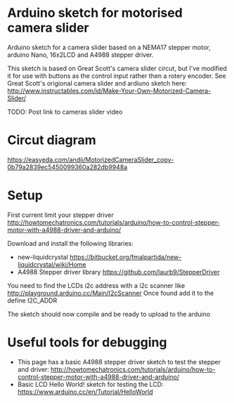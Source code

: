 # Arduino sketch for motorised camera slider
Arduino sketch for a camera slider based on a NEMA17 stepper motor, arduino Nano, 16x2LCD and A4988 stepper driver.

This sketch is based on Great Scott's camera slider circut, but I've modified it for use with buttons as the control input rather then a rotery encoder. See Great Scott's origional camera slider and ardiuno sketch here: http://www.instructables.com/id/Make-Your-Own-Motorized-Camera-Slider/

TODO: Post link to cameras slider video

# Circut diagram
https://easyeda.com/andii/MotorizedCameraSlider_copy-0b79a2839ec5450099360a282db9948a

# Setup
First current limit your stepper driver http://howtomechatronics.com/tutorials/arduino/how-to-control-stepper-motor-with-a4988-driver-and-arduino/

Download and install the following libraries:
* new-liquidcrystal https://bitbucket.org/fmalpartida/new-liquidcrystal/wiki/Home
* A4988 Stepper driver library https://github.com/laurb9/StepperDriver

You need to find the LCDs i2c address with a i2c scanner like http://playground.arduino.cc/Main/I2cScanner Once found add it to the 
  define I2C_ADDR <LCDs ADDRESS>
  
The sketch should now compile and be ready to upload to the arduino

# Useful tools for debugging
* This page has a basic A4988 stepper driver sketch to test the stepper and driver: http://howtomechatronics.com/tutorials/arduino/how-to-control-stepper-motor-with-a4988-driver-and-arduino/
* Basic LCD Hello World! sketch for testing the LCD: https://www.arduino.cc/en/Tutorial/HelloWorld
  

